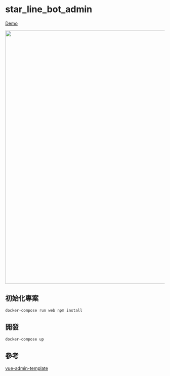 # star_line_bot_admin

[Demo](https://superj80820.github.io/projects/star_line_bot_admin)

<img src="https://imgur.com/fb25FIT.jpg" width="800">

## 初始化專案

```
docker-compose run web npm install
```

## 開發

```
docker-compose up
```

## 參考

[vue-admin-template](https://github.com/PanJiaChen/vue-admin-template)